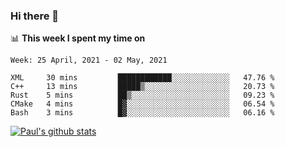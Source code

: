 ### Hi there 👋

📊 **This week I spent my time on**
<!--START_SECTION:waka-->
```text
Week: 25 April, 2021 - 02 May, 2021

XML     30 mins         ████████████░░░░░░░░░░░░░   47.76 % 
C++     13 mins         █████▒░░░░░░░░░░░░░░░░░░░   20.73 % 
Rust    5 mins          ██▒░░░░░░░░░░░░░░░░░░░░░░   09.23 % 
CMake   4 mins          █▓░░░░░░░░░░░░░░░░░░░░░░░   06.54 % 
Bash    3 mins          █▓░░░░░░░░░░░░░░░░░░░░░░░   06.16 % 
```
<!--END_SECTION:waka-->


[![Paul's github stats](https://github-readme-stats.vercel.app/api?username=mickeyouyou&theme=dracula&show_icons=true)](https://github.com/anuraghazra/github-readme-stats)
